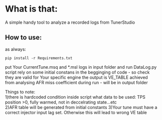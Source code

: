 # What is that:
A simple handy tool to analyze a recorded logs from TunerStudio

## How to use:

as always: 
```
pip install -r Requirements.txt
```
put Your CurrentTune.msq and *.msl logs in input folder and run DataLog.py  
script rely on some initial constans in the begginging of code  -  so check they are valid for Your specific engine
the output is VE_TABLE achieved from analysing AFR miss coefficient during run - will be in output folder

Things to note:  
1)there is hardcoded condition inside script what data to be used:  TPS position >0,  fully warmed,  not in deccelrating state...etc  
2)AFR table will be generated from initial constants
3)Your tune must have a correct injector input lag set. Otherwise this will lead to wrong VE table
